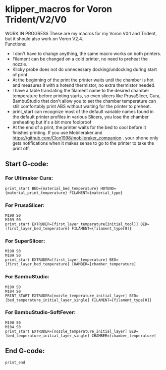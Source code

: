 # klipper_macros for Voron Trident/V2/V0
WORK IN PROGRESS
These are my macros for my Voron V0.1 and Trident, but it should also work on Voron V2.4.  
Functions:
* I don't have to change anything, the same macro works on both printers. 
* Filament can be changed on a cold printer, no need to preheat the nozzle.
* Klicky probe does not do unnecessary docking/undocking during start of print. 
* At the beginning of the print the printer waits until the chamber is hot and measures it with a hotend thermistor, no extra thermistor needed.
* I have a table translating the filament name to the desired chamber temperature before printing starts, so even slicers like PrusaSlicer, Cura, BambuStudio that don't allow you to set the chamber temperature can still comfortably print ABS without waiting for the printer to preheat.
* print_start can recognize most of the default variable names found in the default printer profiles in various Slicers, you lose the chamber preheating but it's a bit more foolproof
* At the end of a print, the printer waits for the bed to cool before it finishes printing. If you use Mobileraker and https://github.com/Clon1998/mobileraker_companion , your phone only gets notifications when it makes sense to go to the printer to take the print off.

## Start G-code:
### For Ultimaker Cura:
```
print_start BED={material_bed_temperature} HOTEND={material_print_temperature} FILAMENT={material_type}
```

### For PrusaSlicer:
```
M190 S0
M109 S0
print_start EXTRUDER=[first_layer_temperature[initial_tool]] BED=[first_layer_bed_temperature] FILAMENT={filament_type[0]}
```

### For SuperSlicer:
```
M190 S0
M109 S0
print_start EXTRUDER=[first_layer_temperature] BED=[first_layer_bed_temperature] CHAMBER=[chamber_temperature]
```
### For BambuStudio:
```
M190 S0
M104 S0
PRINT_START EXTRUDER=[nozzle_temperature_initial_layer] BED=[bed_temperature_initial_layer_single] FILAMENT={filament_type[0]} 
```
### For BambuStudio-SoftFever:
```
M190 S0
M104 S0
print_start EXTRUDER=[nozzle_temperature_initial_layer] BED=[bed_temperature_initial_layer_single] CHAMBER=[chamber_temperature] 
```


## End G-code:
```
print_end 
```
